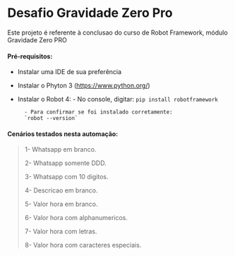# Desafio Gravidade Zero Pro

Este projeto é referente à conclusao do curso de Robot Framework, módulo Gravidade Zero PRO

#### Pré-requisitos:

- Instalar uma IDE de sua preferência
- Instalar o Phyton 3 (https://www.python.org/)
- Instalar o Robot 4:
		- No console, digitar: 
		`pip install robotframework`
		
		- Para confirmar se foi instalado corretamente:
		`robot --version`



#### Cenários testados nesta automação:
> 1- Whatsapp em branco.
> 
> 2- Whatsapp somente DDD.
> 
> 3- Whatsapp com 10 digitos.
> 
> 4- Descricao em branco.
> 
> 5- Valor hora em branco.
> 
> 6- Valor hora com alphanumericos.
> 
> 7- Valor hora com letras.
> 
> 8- Valor hora com caracteres especiais.

